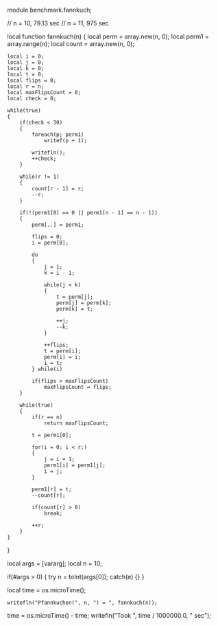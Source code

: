 module benchmark.fannkuch;

// n = 10, 79.13 sec
// n = 11, 975 sec

local function fannkuch(n)
{
	local perm = array.new(n, 0);
	local perm1 = array.range(n);
	local count = array.new(n, 0);

	local i = 0;
	local j = 0;
	local k = 0;
	local t = 0;
	local flips = 0;
	local r = n;
	local maxFlipsCount = 0;
	local check = 0;

	while(true)
	{
		if(check < 30)
		{
			foreach(p; perm1)
				writef(p + 1);

			writefln();
			++check;
		}

		while(r != 1)
		{
			count[r - 1] = r;
			--r;
		}

		if(!(perm1[0] == 0 || perm1[n - 1] == n - 1))
		{
			perm[..] = perm1;

			flips = 0;
			i = perm[0];

			do
			{
				j = 1;
				k = i - 1;

				while(j < k)
				{
					t = perm[j];
					perm[j] = perm[k];
					perm[k] = t;

					++j;
					--k;
				}

				++flips;
				t = perm[i];
				perm[i] = i;
				i = t;
			} while(i)

			if(flips > maxFlipsCount)
				maxFlipsCount = flips;
		}

		while(true)
		{
			if(r == n)
				return maxFlipsCount;

			t = perm1[0];

			for(i = 0; i < r;)
			{
				j = i + 1;
				perm1[i] = perm1[j];
				i = j;
			}

			perm1[r] = t;
			--count[r];

			if(count[r] > 0)
				break;

			++r;
		}
	}
}

local args = [vararg];
local n = 10;

if(#args > 0)
{
	try
		n = toInt(args[0]);
	catch(e) {}
}

local time = os.microTime();

	writefln("Pfannkuchen(", n, ") = ", fannkuch(n));
	
time = os.microTime() - time;
writefln("Took ", time / 1000000.0, " sec");